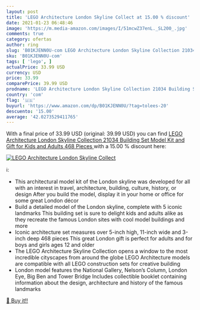 ```yaml
---
layout: post
title: 'LEGO Architecture London Skyline Collect at 15.00 % discount'
date: 2021-01-23 06:48:46
image: 'https://m.media-amazon.com/images/I/51mcwZ37enL._SL200_.jpg'
comments: true
category: ofertas
author: ring
slug: 'B01KJENN0U-com LEGO Architecture London Skyline Collection 21034...'
sku: 'B01KJENN0U-com'
tags: [ 'lego', ]
actualPrice: 33.99 USD
currency: USD
price: 33.99
comparePrice: 39.99 USD
prodname: 'LEGO Architecture London Skyline Collection 21034 Building Set Model Kit and Gift for Kids and Adults  468 Pieces '
country: 'com'
flag: '🇺🇸'
buyurl: 'https://www.amazon.com/dp/B01KJENN0U/?tag=tolees-20'
descuento: '15.00'
average: '42.0273529411765'
---
```


With a final price of 33.99 USD (original: 39.99 USD) you can find [LEGO Architecture London Skyline Collection 21034 Building Set Model Kit and Gift for Kids and Adults  468 Pieces ](https://www.amazon.com/dp/B01KJENN0U/?tag=tolees-20) with a  15.00 % discount here:

[![LEGO Architecture London Skyline Collect](https://m.media-amazon.com/images/I/51mcwZ37enL._SL200_.jpg)](https://www.amazon.com/dp/B01KJENN0U/?tag=tolees-20)

ℹ️:

- This architectural model kit of the London skyline was developed for all with an interest in travel, architecture, building, culture, history, or design After you build the model, display it in your home or office for some great London décor
- Build a detailed model of the London skyline, complete with 5 iconic landmarks This building set is sure to delight kids and adults alike as they recreate the famous London sites with cool model buildings and more
- Iconic architecture set measures over 5-inch high, 11-inch wide and 3-inch deep 468 pieces This great London gift is perfect for adults and for boys and girls ages 12 and older
- The LEGO Architecture Skyline Collection opens a window to the most incredible cityscapes from around the globe LEGO Architecture models are compatible with all LEGO construction sets for creative building
- London model features the National Gallery, Nelson’s Column, London Eye, Big Ben and Tower Bridge Includes collectible booklet containing information about the design, architecture and history of the famous landmarks

[🛒 Buy it!!](https://www.amazon.com/dp/B01KJENN0U/?tag=tolees-20)
